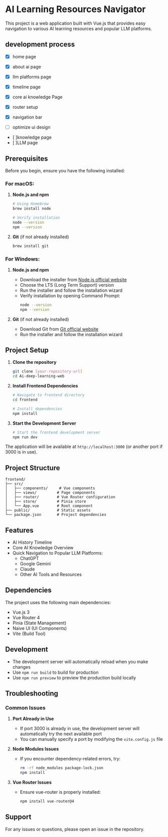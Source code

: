 # AI Learning Resources Navigator

This project is a web application built with Vue.js that provides easy navigation to various AI learning resources and popular LLM platforms.

## development process

- [x] home page

- [x] about ai page

- [x] llm platforms page

- [x] timeline page
- [x] core ai knowledge Page
- [x] router setup
- [x] navigation bar
- [ ] optimize ui design
 * [ ]knowledge page
 * [ ]LLM page




## Prerequisites

Before you begin, ensure you have the following installed:

### For macOS:
1. **Node.js and npm**
   ```bash
   # Using Homebrew
   brew install node

   # Verify installation
   node --version
   npm --version
   ```

2. **Git** (if not already installed)
   ```bash
   brew install git
   ```

### For Windows:
1. **Node.js and npm**
   - Download the installer from [Node.js official website](https://nodejs.org/)
   - Choose the LTS (Long Term Support) version
   - Run the installer and follow the installation wizard
   - Verify installation by opening Command Prompt:
     ```bash
     node --version
     npm --version
     ```

2. **Git** (if not already installed)
   - Download Git from [Git official website](https://git-scm.com/download/win)
   - Run the installer and follow the installation wizard

## Project Setup

1. **Clone the repository**
   ```bash
   git clone [your-repository-url]
   cd Ai-deep-learning-web
   ```

2. **Install Frontend Dependencies**
   ```bash
   # Navigate to frontend directory
   cd frontend

   # Install dependencies
   npm install
   ```

3. **Start the Development Server**
   ```bash
   # Start the frontend development server
   npm run dev
   ```

The application will be available at `http://localhost:3000` (or another port if 3000 is in use).

## Project Structure

```
frontend/
├── src/
│   ├── components/     # Vue components
│   ├── views/         # Page components
│   ├── router/        # Vue Router configuration
│   ├── store/         # Pinia store
│   └── App.vue        # Root component
├── public/            # Static assets
└── package.json       # Project dependencies
```

## Features

- AI History Timeline
- Core AI Knowledge Overview
- Quick Navigation to Popular LLM Platforms:
  - ChatGPT
  - Google Gemini
  - Claude
  - Other AI Tools and Resources

## Dependencies

The project uses the following main dependencies:
- Vue.js 3
- Vue Router 4
- Pinia (State Management)
- Naive UI (UI Components)
- Vite (Build Tool)

## Development

- The development server will automatically reload when you make changes
- Use `npm run build` to build for production
- Use `npm run preview` to preview the production build locally

## Troubleshooting

### Common Issues

1. **Port Already in Use**
   - If port 3000 is already in use, the development server will automatically try the next available port
   - You can manually specify a port by modifying the `vite.config.js` file

2. **Node Modules Issues**
   - If you encounter dependency-related errors, try:
     ```bash
     rm -rf node_modules package-lock.json
     npm install
     ```

3. **Vue Router Issues**
   - Ensure vue-router is properly installed:
     ```bash
     npm install vue-router@4
     ```

## Support

For any issues or questions, please open an issue in the repository.
